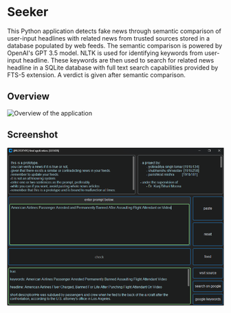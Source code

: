 # Seeker

This Python application detects fake news through semantic comparison of user-input headlines with related news from trusted sources stored in a database populated by web feeds. The semantic comparison is powered by OpenAI's GPT 3.5 model. NLTK is used for identifying keywords from user-input headline. These keywords are then used to search for related news headline in a SQLite database with full text search capabilities provided by FTS-5 extension. A verdict is given after semantic comparison.

## Overview
<img src='seeker_overview.png' alt='Overview of the application'>
  
## Screenshot
<img src='screenshot_1.png' alt='Screesnhot'>
